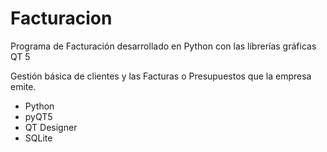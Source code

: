 # Facturacion

Programa de Facturación desarrollado en Python con las librerías gráficas QT 5

Gestión básica de clientes y las Facturas o Presupuestos que la empresa emite.

  - Python
  - pyQT5
  - QT Designer
  - SQLite

